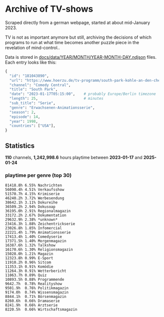 # Archive of TV-shows

Scraped directly from a german webpage, started at about mid-January 2023.

TV is not as important anymore but still, archiving the decisions of which programs to run at what time
becomes another puzzle piece in the revelation of mind-control.. 

Data is stored in [docs/data/YEAR/MONTH/YEAR-MONTH-DAY.ndjson](docs/data/) files. 
Each entry looks like this:

```python
{
  "id": "181043890", 
  "url": "https://www.hoerzu.de/tv-programm/south-park-kohle-an-den-chefkoch/bid_181043890/", 
  "channel": "Comedy Central", 
  "title": "South Park", 
  "date": "2023-01-17T05:15:00",    # probably Europe/Berlin timezone 
  "length": 25,                     # minutes 
  "sub_title": "Serie", 
  "genre": "Erwachsenen-Animationsserie", 
  "season": 2, 
  "episode": 14, 
  "year": 1998, 
  "countries": ["USA"],
}
```

## Statistics

**110** channels, **1,242,998.6** hours playtime between **2023-01-17** and **2025-01-24**


### playtime per genre (top 30)

    81418.8h 6.55% Nachrichten
    56090.4h 4.51% Verkaufsshow
    51570.7h 4.15% Krimiserie
    46240.2h 3.72% Werbesendung
    38642.1h 3.11% Dokureihe
    36509.2h 2.94% Dokusoap
    36195.0h 2.91% Regionalmagazin
    33172.2h 2.67% Dokumentation
    29632.9h 2.38% *unknown*
    23416.3h 1.88% Zeichentrickserie
    23026.8h 1.85% Infomercial
    22221.4h 1.79% Animationsserie
    17413.4h 1.40% Comedyserie
    17371.5h 1.40% Morgenmagazin
    16387.6h 1.32% Talkshow
    16170.6h 1.30% Religionsmagazin
    15028.0h 1.21% Magazin
    12323.8h 0.99% E-Sport
    11910.2h 0.96% Sitcom
    11353.1h 0.91% Komödie
    11264.3h 0.91% Wetterbericht
    11063.7h 0.89% Quiz
    10893.5h 0.88% Programmende
    9642.7h  0.78% Realityshow
    9501.9h  0.76% Politikmagazin
    9174.0h  0.74% Wissensmagazin
    8844.1h  0.71% Börsenmagazin
    8260.6h  0.66% Dramaserie
    8241.9h  0.66% Arztserie
    8220.5h  0.66% Wirtschaftsmagazin
